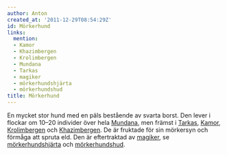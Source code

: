 ```yaml
---
author: Anton
created_at: '2011-12-29T08:54:29Z'
id: Mörkerhund
links:
  mention:
  - Kamor
  - Khazimbergen
  - Krolimbergen
  - Mundana
  - Tarkas
  - magiker
  - mörkerhundshjärta
  - mörkerhundshud
title: Mörkerhund
---
```


En mycket stor hund med en päls bestående av svarta borst. Den lever i flockar om 10–20 individer
över hela [Mundana], men främst i [Tarkas], [Kamor], [Krolimbergen] och [Khazimbergen]. De är
fruktade för sin mörkersyn och förmåga att spruta eld. Den är eftertraktad av [magiker], se
[mörkerhundshjärta] och [mörkerhundshud].

  [Mundana]: Mundana
  [Tarkas]: Tarkas
  [Kamor]: Kamor
  [Krolimbergen]: Krolimbergen
  [Khazimbergen]: Khazimbergen
  [magiker]: magiker
  [mörkerhundshjärta]: mörkerhundshjärta
  [mörkerhundshud]: mörkerhundshud
